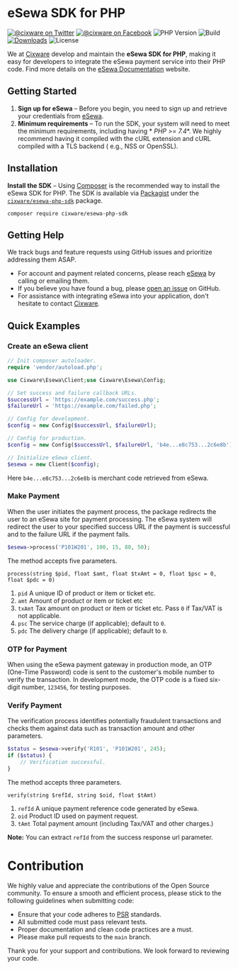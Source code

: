 # eSewa SDK for PHP

[![@cixware on Twitter](https://img.shields.io/badge/Twitter-%40cixware-blue.svg?style=flat&logo=twitter)](https://twitter.com/cixware)
[![@cixware on Facebook](https://img.shields.io/badge/Facebok-%40cixware-blue.svg?style=flat&logo=facebook)](https://www.facebook.com/cixware)
![PHP Version](https://img.shields.io/packagist/php-v/cixware/esewa-php-sdk)
![Build](https://img.shields.io/github/actions/workflow/status/cixware/esewa-php-sdk/install.yml?branch=main&logo=github)
[![Downloads](https://img.shields.io/packagist/dt/cixware/esewa-php-sdk.svg?style=flat&label=Downloads)](https://packagist.org/packages/cixware/esewa-php-sdk)
![License](https://img.shields.io/github/license/cixware/esewa-php-sdk)

We at [Cixware] develop and maintain the **eSewa SDK for PHP**, making it easy for developers to integrate the eSewa
payment service into their PHP code. Find more details on the [eSewa Documentation] website.

## Getting Started

1. **Sign up for eSewa** – Before you begin, you need to sign up and retrieve your credentials from [eSewa].
2. **Minimum requirements** – To run the SDK, your system will need to meet the minimum requirements, including having *
   *PHP >= 7.4**. We highly recommend having it compiled with the cURL extension and cURL compiled with a TLS backend (
   e.g., NSS or OpenSSL).

## Installation

**Install the SDK** – Using [Composer] is the recommended way to install the eSewa SDK for PHP. The SDK is available
via [Packagist] under the [`cixware/esewa-php-sdk`][install-packagist] package.

```
composer require cixware/esewa-php-sdk
```

## Getting Help

We track bugs and feature requests using GitHub issues and prioritize addressing them ASAP.

* For account and payment related concerns, please reach [eSewa] by calling or emailing them.
* If you believe you have found a bug, please [open an issue](https://github.com/cixware/esewa-php-sdk/issues/new) on
  GitHub.
* For assistance with integrating eSewa into your application, don't hesitate to contact [Cixware].

## Quick Examples

### Create an eSewa client

```php
// Init composer autoloader.
require 'vendor/autoload.php';

use Cixware\Esewa\Client;use Cixware\Esewa\Config;

// Set success and failure callback URLs.
$successUrl = 'https://example.com/success.php';
$failureUrl = 'https://example.com/failed.php';

// Config for development.
$config = new Config($successUrl, $failureUrl);

// Config for production.
$config = new Config($successUrl, $failureUrl, 'b4e...e8c753...2c6e8b');

// Initialize eSewa client.
$esewa = new Client($config);
```

Here `b4e...e8c753...2c6e8b` is merchant code retrieved from eSewa.

### Make Payment

When the user initiates the payment process, the package redirects the user to an eSewa site for payment processing. The
eSewa system will redirect the user to your specified success URL if the payment is successful and to the failure URL if
the payment fails.

```php
$esewa->process('P101W201', 100, 15, 80, 50);
```

The method accepts five parameters.

```text
process(string $pid, float $amt, float $txAmt = 0, float $psc = 0, float $pdc = 0)
```

1. `pid` A unique ID of product or item or ticket etc.
2. `amt` Amount of product or item or ticket etc
3. `txAmt` Tax amount on product or item or ticket etc. Pass `0` if Tax/VAT is not applicable.
4. `psc` The service charge (if applicable); default to `0`.
5. `pdc` The delivery charge (if applicable); default to `0`.

### OTP for Payment
When using the eSewa payment gateway in production mode, an OTP (One-Time Password) code is sent to the customer's mobile number to verify the transaction. In development mode, the OTP code is a fixed six-digit number, `123456`, for testing purposes.

### Verify Payment

The verification process identifies potentially fraudulent transactions and checks them against data such as transaction
amount and other parameters.

```php
$status = $esewa->verify('R101', 'P101W201', 245);
if ($status) {
    // Verification successful.
}
```

The method accepts three parameters.

```text
verify(string $refId, string $oid, float $tAmt)
```

1. `refId` A unique payment reference code generated by eSewa.
2. `oid` Product ID used on payment request.
3. `tAmt` Total payment amount (including Tax/VAT and other charges.)

**Note:** You can extract `refId` from the success response url parameter.

# Contribution

We highly value and appreciate the contributions of the Open Source community. To ensure a smooth and efficient process,
please stick to the following guidelines when submitting code:

- Ensure that your code adheres to [PSR] standards.
- All submitted code must pass relevant tests.
- Proper documentation and clean code practices are a must.
- Please make pull requests to the `main` branch.

Thank you for your support and contributions. We look forward to reviewing your code.

[eSewa]: https://esewa.com.np

[eSewa Documentation]: https://developer.esewa.com.np

[Cixware]: https://cixware.io

[composer]: http://getcomposer.org

[packagist]: http://packagist.org

[install-packagist]: https://packagist.org/packages/cixware/esewa-php-sdk

[PSR]: https://www.php-fig.org/psr